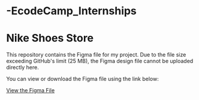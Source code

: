 # -EcodeCamp_Internships

# Nike Shoes Store

This repository contains the Figma file for my project. Due to the file size exceeding GitHub's limit (25 MB), the Figma design file cannot be uploaded directly here.

You can view or download the Figma file using the link below:

[View the Figma File](https://www.figma.com/design/4S71zhkufFdcd01P00WMy8/Nike-Shoes-Store?node-id=302-509&t=Wlnc4sI1T50Lufjj-1)


